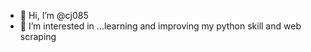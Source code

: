- 👋 Hi, I’m @cj085
- 👀 I’m interested in ...learning and improving my python skill and web scraping

<!---
cj085/cj085 is a ✨ special ✨ repository because its `README.md` (this file) appears on your GitHub profile.
You can click the Preview link to take a look at your changes.
--->
